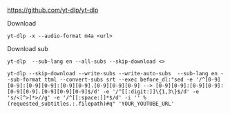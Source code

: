 https://github.com/yt-dlp/yt-dlp

Download

`yt-dlp -x --audio-format m4a <url>`

Download sub

`yt-dlp  --sub-lang en --all-subs --skip-download <>`

`yt-dlp --skip-download --write-subs --write-auto-subs  --sub-lang en --sub-format ttml --convert-subs srt --exec before_dl:"sed -e '/^[0-9][0-9]:[0-9][0-9]:[0-9][0-9].[0-9][0-9][0-9] --> [0-9][0-9]:[0-9][0-9]:[0-9][0-9].[0-9][0-9][0-9]$/d' -e '/^[[:digit:]]\{1,3\}$/d' -e 's/<[^>]*>//g' -e '/^[[:space:]]*$/d' -i '' %(requested_subtitles.:.filepath)#q" 'YOUR_YOUTUBE_URL'`